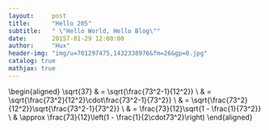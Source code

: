 ```yaml
---
layout:     post
title:      "Hello 205"
subtitle:   " \"Hello World, Hello Blog\""
date:       20157-01-29 12:00:00
author:     "Hux"
header-img: "img/u=701297475,1432338976&fm=26&gp=0.jpg"
catalog: true
mathjax: true
---
```

\begin{aligned}
\sqrt{37} & = \sqrt{\frac{73^2-1}{12^2}} \\
 & = \sqrt{\frac{73^2}{12^2}\cdot\frac{73^2-1}{73^2}} \\ 
 & = \sqrt{\frac{73^2}{12^2}}\sqrt{\frac{73^2-1}{73^2}} \\
 & = \frac{73}{12}\sqrt{1 - \frac{1}{73^2}} \\ 
 & \approx \frac{73}{12}\left(1 - \frac{1}{2\cdot73^2}\right)
\end{aligned}
